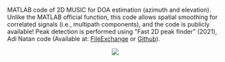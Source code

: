 MATLAB code of 2D MUSIC for DOA estimation (azimuth and elevation). 
Unlike the MATLAB official function, this code allows spatial smoothing for correlated signals (i.e., multipath components), and the code is publicly available!
Peak detection is performed using "Fast 2D peak finder" (2021), Adi Natan code (Available at: <a href="https://www.mathworks.com/matlabcentral/fileexchange/37388-fast-2d-peak-finder">FileExchange</a> or <a href="https://github.com/adinatan/fastpeakfind">Github</a>).

<p align="center">
  <img src="https://github.com/user-attachments/assets/6b36bb9a-4f81-4f3e-a4fb-e87c7e8f2c7a">
</p>
